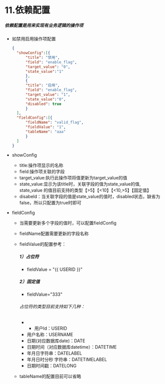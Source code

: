 # 11.依赖配置

##### 依赖配置是用来实现有业务逻辑的操作项

* 如禁用启用操作项配置

  ``` json
  {
  	"showConfig":[{
  		"title": "禁用",
  		"field": "enable_flag",
  		"target_value": "0",
      	"state_value":"1"
  		},
  		{
  		"title": "启用",
  		"field": "enable_flag",
  		"target_value": "1",
      	"state_value":"0",
      	"disabled": true
  		}
  	],
  	"fieldConfig":[{
		"fieldName": "valid_flag",
		"fieldValue": "1",
		"tableName": "aaa"
		}
  	]
  }
  ```
* showConfig
  - title:操作项显示的名称
  - field:操作项关联的字段
  - target_value:执行此操作项将值更新为target_value的值
  - state_value:显示为该title时，关联字段的值为state_value的值,
    state_value 的值目前支持的类型【>5】【<10】【<10,>5】【固定值】
  - disabeld：当关联字段的值是state_value的值时，disabled状态，缺省为false，所以只配置为true时即可

* fieldConfig
  - 当需要更新多个字段的值时，可以配置fieldConfig
  - fieldName配置需要更新的字段名称
  - fieldValue的配置参考：
	##### 1）占位符
	- fieldValue = "\{\{ USERID \}\}"

	##### 2）固定值
	- fieldValue="333"

	###### 占位符的类型目前支持如下几种：
  	* * 用户Id：USERID
 	* 用户名称：USERNAME
 	* 日期(对应数据库date)：DATE
	* 日期时间（对应数据库datetime）：DATETIME
 	* 年月日字符串：DATELABEL
	* 年月日时分秒 字符串：DATETIMELABEL
	* 日期时间戳：DATELONG
  - tableName的配置目前可以省略
